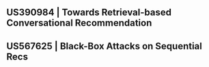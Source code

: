 ## US390984 | Towards Retrieval-based Conversational Recommendation
## US567625 | Black-Box Attacks on Sequential Recs